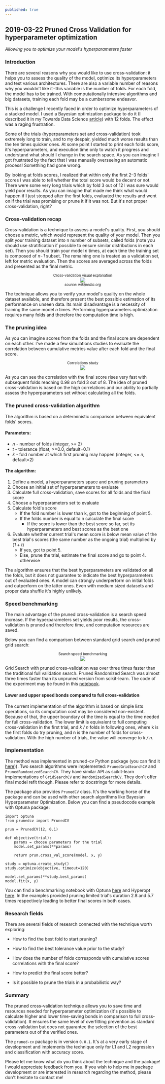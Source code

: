 ```yaml
---
published: true
---
```

## 2019-03-22 Pruned Cross Validation for hyperparameter optimization
_Allowing you to optimize your model's hyperparameters faster_


### Introduction

There are several reasons why you would like to use cross-validation: it helps you to assess the quality of the model, optimize its hyperparameters and test various architectures. There are also a variable number of reasons why you wouldn't like it - this variable is the number of folds. For each fold, the model has to be trained. With computationally intensive algorithms and big datasets, training each fold may be a cumbersome endeavor.

This is a challenge I recently faced in order to optimize hyperparameters of a stacked model. I used a Bayesian optimization package to do it (I described it in my Towards Data Science [article](https://towardsdatascience.com/how-to-make-your-model-awesome-with-optuna-b56d490368af)) with 12 folds. The effect was a raging frustration.

Some of the trials (hyperparameters set and cross-validation) took extremely long to train, and to my despair, yielded much worse results than the ten times quicker ones. At some point I started to print each folds score, it's hyperparameters, and execution time only to watch it progress and understand what should I change in the search space. As you can imagine I got frustrated by the fact that I was manually overseeing an automatic process! Something had gone wrong.

By looking at folds scores, I realized that within only the first 2–3 folds' scores I was able to tell whether the total score would be decent or not. There were some very long trials which by fold 3 out of 12 I was sure would yield poor results. As you can imagine that made me think what would happen if I just stopped after the first folds, evaluated the results and went on if the trial was promising or prune it if it was not. But it's not proper cross-validation, right?

### Cross-validation recap

Cross-validation is a technique to assess a model's quality. First, you should choose a metric, which would represent the quality of your model. Then you split your training dataset into n number of subsets, called folds (note you should use stratification if possible to ensure similar distributions in each set). Then you should train your model _n_ times, at each time the training set is composed of _n - 1_ subset. The remaining one is treated as a validation set, left for metric evaluation. Then the scores are averaged across the folds and presented as the final metric.

<center><small>Cross-validation visual explanation</small></center>
<center><img src="https://upload.wikimedia.org/wikipedia/commons/1/1c/K-fold_cross_validation_EN.jpg"></center>
<center><i><small>source: wikipedia.org</small></i></center>

The technique allows you to verify your model's quality on the whole dataset available, and therefore present the best possible estimation of its performance on unseen data. Its main disadvantage is a necessity of training the same model _n_ times. Performing hyperparameters optimization requires many folds and therefore the computation time is high.

### The pruning idea

As you can imagine scores from the folds and the final score are dependent on each other. I've made a few simulations studies to evaluate the correlation between cumulative metrics value after each fold and the final score.

<center><small>Correlations study</small></center>
<center><img src="/images/correlations.png"></center>

As you can see the correlation with the final score rises very fast with subsequent folds reaching 0.98 on fold 3 out of 8. The idea of pruned cross-validation is based on the high correlations and our ability to partially assess the hyperparameters set without calculating all the folds.

### The pruned cross-validation algorithm

The algorithm is based on a deterministic comparison between equivalent folds' scores.

#### Parameters:
* _n_ - number of folds (integer, >= 2)
* _t_ - tolerance (float, >=0.0, default=0.1)
* _k_ - fold number at which first pruning may happen (integer, <= _n_, default=2)

#### The algorithm:
1. Define a model, a hyperparameters space and pruning parameters
2. Choose an initial set of hyperparameters to evaluate
3. Calculate full cross-validation, save scores for all folds and the final score
4. Choose a hyperparameters set to evaluate
5. Calculate fold's score
    * If the fold number is lower than k, got to the beginning of point 5.
    * If the folds number is equal to n calculate the final score
        * If the score is lower than the best score so far, set its hyperparameters and best scores as the best one
6. Evaluate whether current trial's mean score is below mean value of the best trial's scores (the same number as the ongoing trial) multiplied by (_1 + t_)
    * If yes, got to point 5.
    * Else, prune the trial, estimate the final score and go to point 4. otherwise
    
The algorithm ensures that the best hyperparameters are validated on all the folds, but it does not guarantee to indicate the best hyperparameters out of evaluated ones. A model can strongly underperform on initial folds and outperform on the latter ones. Even with medium sized datasets and proper data shuffle it's highly unlikely.

### Speed benchmarking

The main advantage of the pruned cross-validation is a search speed increase. If the hyperparameters set yields poor results, the cross-validation is pruned and therefore time, and computation resources are saved.

Below you can find a comparison between standard grid search and pruned grid search:

<center><small>Search speed benchmarking</small></center>
<center><img src="/images/gs_vs_pgs.png"></center>

Grid Search with pruned cross-validation was over three times faster than the traditional full validation search. Pruned Randomized Search was almost three times faster than its unpruned version from scikit-learn. The code of the experiment may be found in this [notebook](https://github.com/PiotrekGa/pruned-cv/blob/master/examples/GridSearchCV_Benchmark.ipynb).

#### Lower and upper speed bonds compared to full cross-validation

The current implementation of the algorithm is based on simple lists operations, so its computation cost may be considered non-existent. Because of that, the upper boundary of the time is equal to the time needed for full cross-validation. The lower limit is equivalent to full computing cross-validation in the first trial, and _k / n_ folds in following ones, where k is the first folds do try pruning, and n is the number of folds for cross-validation. With the high number of trials, the value will converge to _k / n_.

### Implementation

The method was implemented in pruned-cv Python package (you can find it [here](https://github.com/PiotrekGa/pruned-cv))). Two search algorithms were implemented: `PrunedGridSearchCV` and `PrunedRandomizedSearchCV`. They have similar API as scikit-learn implementations of `GridSearchCV` and `RandomizedSearchCV`. They don't offer final model refit though. Please refer to docstrings for more details.

The package also provides `PrunedCV` class. It's the working horse of the package and can be used with other search algorithms like Bayesian Hyperparameter Optimization. Below you can find a pseudocode example with Optuna package:

```
import optuna
from prunedcv import PrunedCV

prun = PrunedCV(12, 0.1)

def objective(trial):
    params = choose parameters for the trial
    model.set_params(**params)

    return prun.cross_val_score(model, x, y)

study = optuna.create_study()
study.optimize(objective, timeout=120)

model.set_params(**study.best_params)
model.fit(x, y)
```

You can find a benchmarking notebook with Optuna [here](https://github.com/PiotrekGa/pruned-cv/blob/master/examples/Usage_with_Optuna.ipynb) and Hyperopt [here](https://github.com/PiotrekGa/pruned-cv/blob/master/examples/Usage_with_Hyperopt.ipynb). In the examples provided pruning limited trial's duration 2.8 and 5.7 times respectively leading to better final scores in both cases.

### Research fields

There are several fields of research connected with the technique worth exploring:

* How to find the best fold to start pruning?

* How to find the best tolerance value prior to the study?

* How does the number of folds corresponds with cumulative scores correlations with the final score?

* How to predict the final score better?

* Is it possible to prune the trials in a probabilistic way?


### Summary

The pruned cross-validation technique allows you to save time and resources needed for hyperparameter optimization (it's possible to calculate higher and lower time-saving bonds in comparison to full cross-validation). It ensures the same level of overfitting prevention as standard cross-validation but does not guarantee the selection of the best parameters out of the verified ones.

The `pruned-cv` package is in version `0.0.1`. It's at a very early stage of development and implements the technique only for L1 and L2 regression and classification with accuracy score.

Please let me know what do you think about the technique and the package! I would appreciate feedback from you. If you wish to help me in package development or are interested in research regarding the method, please don't hesitate to contact me!
